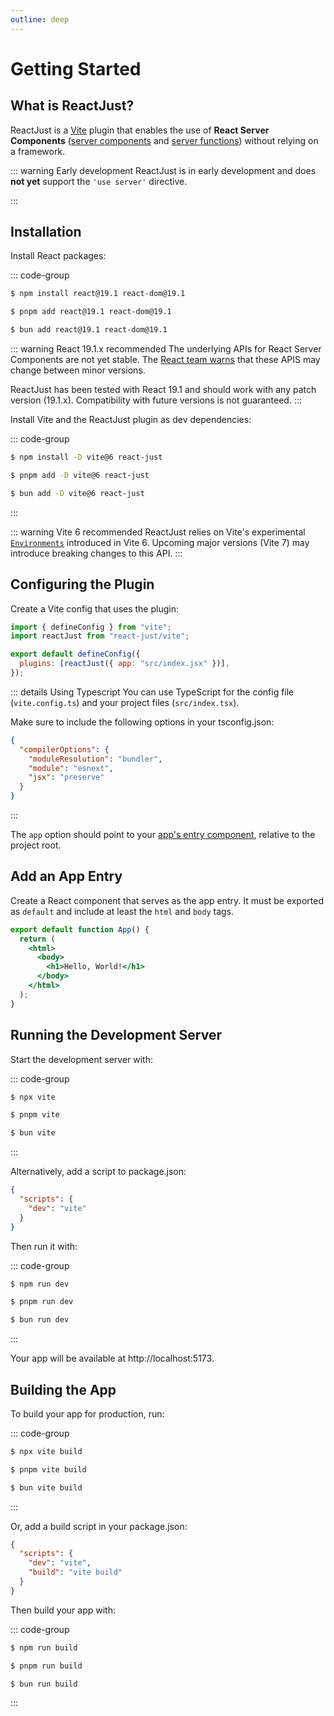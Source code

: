 ```yaml
---
outline: deep
---
```


# Getting Started

## What is ReactJust?

ReactJust is a [Vite](https://vite.dev/) plugin that enables the use of **React Server Components** ([server components](https://react.dev/reference/rsc/server-components) and [server functions](https://react.dev/reference/rsc/server-functions)) without relying on a framework.

::: warning Early development
ReactJust is in early development and does **not yet** support the `'use server'` directive.

:::

## Installation

Install React packages:

::: code-group

```bash [npm]
$ npm install react@19.1 react-dom@19.1
```

```bash [pnpm]
$ pnpm add react@19.1 react-dom@19.1
```

```bash [Bun]
$ bun add react@19.1 react-dom@19.1
```

::: warning React 19.1.x recommended
The underlying APIs for React Server Components are not yet stable. The [React team warns](https://react.dev/reference/rsc/server-components) that these APIS may change between minor versions.

ReactJust has been tested with React 19.1 and should work with any patch version (19.1.x). Compatibility with future versions is not guaranteed.
:::

Install Vite and the ReactJust plugin as dev dependencies:

::: code-group

```bash [npm]
$ npm install -D vite@6 react-just
```

```bash [pnpm]
$ pnpm add -D vite@6 react-just
```

```bash [Bun]
$ bun add -D vite@6 react-just
```

:::

::: warning Vite 6 recommended
ReactJust relies on Vite's experimental [`Environments`](https://vite.dev/guide/api-environment.html) introduced in Vite 6. Upcoming major versions (Vite 7) may introduce breaking changes to this API.
:::

## Configuring the Plugin

Create a Vite config that uses the plugin:

```js [vite.config.js]
import { defineConfig } from "vite";
import reactJust from "react-just/vite";

export default defineConfig({
  plugins: [reactJust({ app: "src/index.jsx" })],
});
```

::: details Using Typescript
You can use TypeScript for the config file (`vite.config.ts`) and your project files (`src/index.tsx`).

Make sure to include the following options in your tsconfig.json:

```json [tsconfig.json]
{
  "compilerOptions": {
    "moduleResolution": "bundler",
    "module": "esnext",
    "jsx": "preserve"
  }
}
```

:::

The `app` option should point to your [app's entry component](#app-s-entry-component), relative to the project root.

## Add an App Entry

Create a React component that serves as the app entry. It must be exported as `default` and include at least the `html` and `body` tags.

```jsx [src/index.jsx] {1,3,4,6,7}
export default function App() {
  return (
    <html>
      <body>
        <h1>Hello, World!</h1>
      </body>
    </html>
  );
}
```

## Running the Development Server

Start the development server with:

::: code-group

```bash [npm]
$ npx vite
```

```bash [pnpm]
$ pnpm vite
```

```bash [Bun]
$ bun vite
```

:::

Alternatively, add a script to package.json:

```json [package.json] {3,}
{
  "scripts": {
    "dev": "vite"
  }
}
```

Then run it with:

::: code-group

```bash [npm]
$ npm run dev
```

```bash [pnpm]
$ pnpm run dev
```

```bash [Bun]
$ bun run dev
```

:::

Your app will be available at http://localhost:5173.

## Building the App

To build your app for production, run:

::: code-group

```bash [npm]
$ npx vite build
```

```bash [pnpm]
$ pnpm vite build
```

```bash [Bun]
$ bun vite build
```

:::

Or, add a build script in your package.json:

```json [package.json] {4}
{
  "scripts": {
    "dev": "vite",
    "build": "vite build"
  }
}
```

Then build your app with:

::: code-group

```bash [npm]
$ npm run build
```

```bash [pnpm]
$ pnpm run build
```

```bash [Bun]
$ bun run build
```

:::

